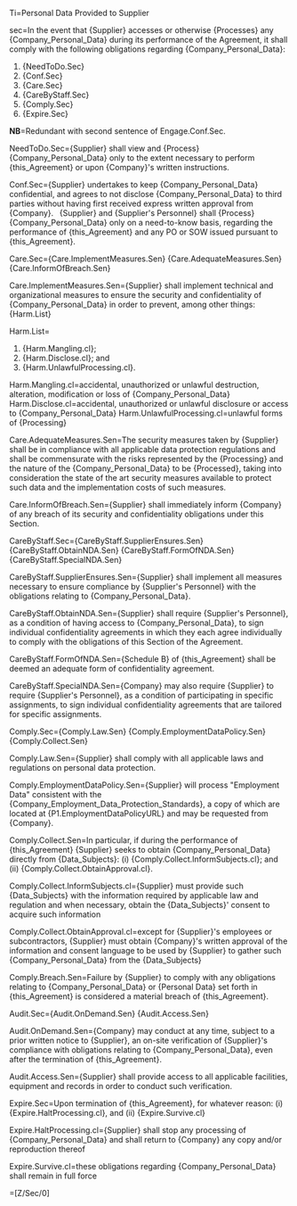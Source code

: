 Ti=Personal Data Provided to Supplier

sec=In the event that {Supplier} accesses or otherwise {Processes} any {Company_Personal_Data} during its performance of the Agreement, it shall comply with the following obligations regarding {Company_Personal_Data}: <ol><li>{NeedToDo.Sec}</li><li>{Conf.Sec}</li><li>{Care.Sec}</li><li>{CareByStaff.Sec}</li><li>{Comply.Sec}</li><li>{Expire.Sec}</li></ol>

<b>NB</b>=Redundant with second sentence of Engage.Conf.Sec.

NeedToDo.Sec={Supplier} shall view and {Process} {Company_Personal_Data} only to the extent necessary to perform {this_Agreement} or upon {Company}'s written instructions.

Conf.Sec={Supplier} undertakes to keep {Company_Personal_Data} confidential, and agrees to not disclose {Company_Personal_Data} to third parties without having first received express written approval from {Company}.&#8194; {Supplier} and {Supplier's Personnel} shall {Process} {Company_Personal_Data} only on a need-to-know basis, regarding the performance of {this_Agreement} and any PO or SOW issued pursuant to {this_Agreement}.

Care.Sec={Care.ImplementMeasures.Sen}  {Care.AdequateMeasures.Sen}  {Care.InformOfBreach.Sen} 

Care.ImplementMeasures.Sen={Supplier} shall implement technical and organizational measures to ensure the security and confidentiality of {Company_Personal_Data} in order to prevent, among other things: {Harm.List}

Harm.List=<ol><li>{Harm.Mangling.cl};</li><li>{Harm.Disclose.cl}; and </li><li>{Harm.UnlawfulProcessing.cl}.</li></ol>
Harm.Mangling.cl=accidental, unauthorized or unlawful destruction, alteration, modification or loss of {Company_Personal_Data}
Harm.Disclose.cl=accidental, unauthorized or unlawful disclosure or access to {Company_Personal_Data}
Harm.UnlawfulProcessing.cl=unlawful forms of {Processing}

Care.AdequateMeasures.Sen=The security measures taken by {Supplier} shall be in compliance with all applicable data protection regulations and shall be commensurate with the risks represented by the {Processing} and the nature of the {Company_Personal_Data} to be {Processed}, taking into consideration the state of the art security measures available to protect such data and the implementation costs of such measures.

Care.InformOfBreach.Sen={Supplier} shall immediately inform {Company} of any breach of its security and confidentiality obligations under this Section.

CareByStaff.Sec={CareByStaff.SupplierEnsures.Sen}  {CareByStaff.ObtainNDA.Sen}  {CareByStaff.FormOfNDA.Sen}  {CareByStaff.SpecialNDA.Sen}

CareByStaff.SupplierEnsures.Sen={Supplier} shall implement all measures necessary to ensure compliance by {Supplier's Personnel} with the obligations relating to {Company_Personal_Data}.

CareByStaff.ObtainNDA.Sen={Supplier} shall require {Supplier's Personnel}, as a condition of having access to {Company_Personal_Data}, to sign individual confidentiality agreements in which they each agree individually to comply with the obligations of this Section of the Agreement.

CareByStaff.FormOfNDA.Sen={Schedule B} of {this_Agreement} shall be deemed an adequate form of confidentiality agreement.

CareByStaff.SpecialNDA.Sen={Company} may also require {Supplier} to require {Supplier's Personnel}, as a condition of participating in specific assignments, to sign individual confidentiality agreements that are tailored for specific assignments.

Comply.Sec={Comply.Law.Sen} {Comply.EmploymentDataPolicy.Sen} {Comply.Collect.Sen}

Comply.Law.Sen={Supplier} shall comply with all applicable laws and regulations on personal data protection.

Comply.EmploymentDataPolicy.Sen={Supplier} will process "Employment Data" consistent with the {Company_Employment_Data_Protection_Standards}, a copy of which are located at {P1.EmploymentDataPolicyURL} and may be requested from {Company}.

Comply.Collect.Sen=In particular, if during the performance of {this_Agreement} {Supplier} seeks to obtain {Company_Personal_Data} directly from {Data_Subjects}: (i) {Comply.Collect.InformSubjects.cl}; and (ii) {Comply.Collect.ObtainApproval.cl}. 

Comply.Collect.InformSubjects.cl={Supplier} must provide such {Data_Subjects} with the information required by applicable law and regulation and when necessary, obtain the {Data_Subjects}' consent to acquire such information

Comply.Collect.ObtainApproval.cl=except for {Supplier}'s employees or subcontractors, {Supplier} must obtain {Company}'s written approval of the information and consent language to be used by {Supplier} to gather such {Company_Personal_Data} from the {Data_Subjects}

Comply.Breach.Sen=Failure by {Supplier} to comply with any obligations relating to {Company_Personal_Data} or {Personal Data} set forth in {this_Agreement} is considered a material breach of {this_Agreement}.

Audit.Sec={Audit.OnDemand.Sen}  {Audit.Access.Sen}

Audit.OnDemand.Sen={Company} may conduct at any time, subject to a prior written notice to {Supplier}, an on-site verification of {Supplier}'s compliance with obligations relating to {Company_Personal_Data}, even after the termination of {this_Agreement}.

Audit.Access.Sen={Supplier} shall provide access to all applicable facilities, equipment and records in order to conduct such verification.

Expire.Sec=Upon termination of {this_Agreement}, for whatever reason: (i) {Expire.HaltProcessing.cl}, and (ii) {Expire.Survive.cl}

Expire.HaltProcessing.cl={Supplier} shall stop any processing of {Company_Personal_Data} and shall return to {Company} any copy and/or reproduction thereof

Expire.Survive.cl=these obligations regarding {Company_Personal_Data} shall remain in full force
	                    
=[Z/Sec/0]
